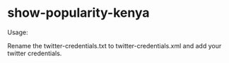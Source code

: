 # show-popularity-kenya


Usage:

Rename the twitter-credentials.txt to twitter-credentials.xml and add your twitter credentials.

